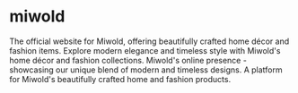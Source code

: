 # miwold
The official website for Miwold, offering beautifully crafted home décor and fashion items.  Explore modern elegance and timeless style with Miwold's home décor and fashion collections.  Miwold's online presence - showcasing our unique blend of modern and timeless designs.  A platform for Miwold's beautifully crafted home and fashion products.
 
 
